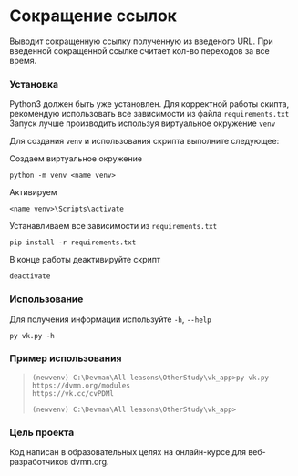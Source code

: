 # Сокращение ссылок #

Выводит сокращенную ссылку полученную из введеного URL.
При введенной сокращенной ссылке считает кол-во переходов за все время.


### Установка ###

Python3 должен быть уже установлен.
Для корректной работы скипта, рекомендую использовать все зависимости из файла `requirements.txt`
Запуск лучше производить используя виртуальное окружение `venv`

Для создания `venv` и использования скрипта выполните следующее:


Создаем виртуальное окружение
```
python -m venv <name venv>
```

Активируем
```
<name venv>\Scripts\activate
```

Устанавливаем все зависимости из `requirements.txt`
```
pip install -r requirements.txt
```
В конце работы деактивируйте скрипт
```
deactivate
```


### Использование ###

Для получения информации используйте `-h`, `--help`
```
py vk.py -h
```


### Пример использования ###
>```
>(newvenv) C:\Devman\All leasons\OtherStudy\vk_app>py vk.py https://dvmn.org/modules
>https://vk.cc/cvPDMl
>
>(newvenv) C:\Devman\All leasons\OtherStudy\vk_app>
>```

### Цель проекта
Код написан в образовательных целях на онлайн-курсе для веб-разработчиков dvmn.org.